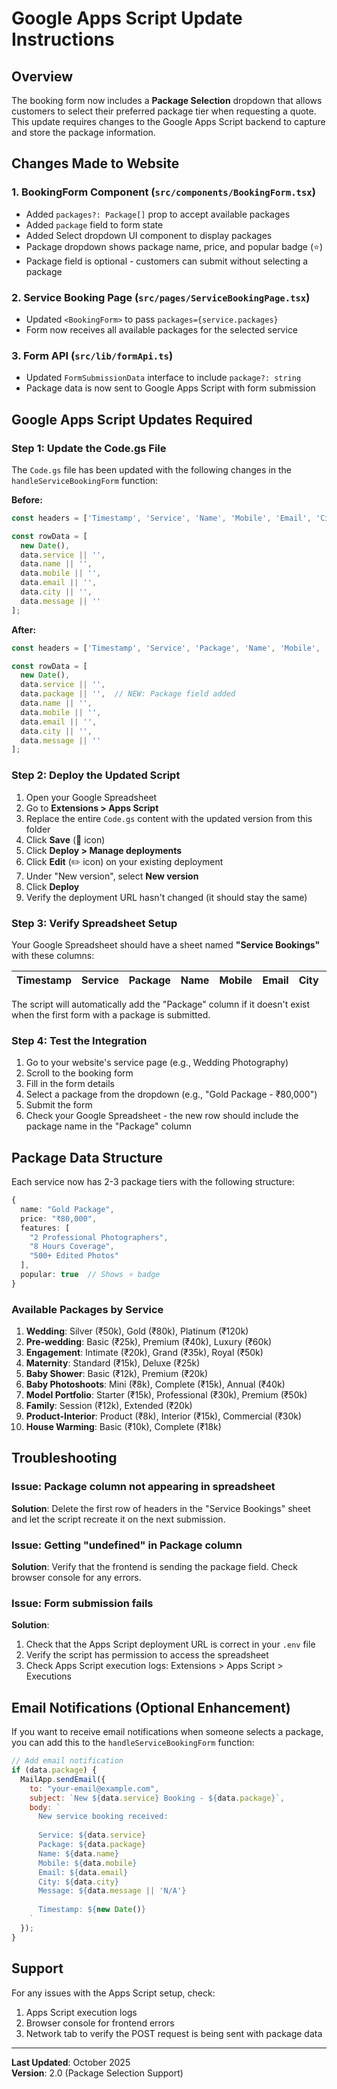 # Google Apps Script Update Instructions

## Overview
The booking form now includes a **Package Selection** dropdown that allows customers to select their preferred package tier when requesting a quote. This update requires changes to the Google Apps Script backend to capture and store the package information.

## Changes Made to Website

### 1. BookingForm Component (`src/components/BookingForm.tsx`)
- Added `packages?: Package[]` prop to accept available packages
- Added `package` field to form state
- Added Select dropdown UI component to display packages
- Package dropdown shows package name, price, and popular badge (⭐)
- Package field is optional - customers can submit without selecting a package

### 2. Service Booking Page (`src/pages/ServiceBookingPage.tsx`)
- Updated `<BookingForm>` to pass `packages={service.packages}`
- Form now receives all available packages for the selected service

### 3. Form API (`src/lib/formApi.ts`)
- Updated `FormSubmissionData` interface to include `package?: string`
- Package data is now sent to Google Apps Script with form submission

## Google Apps Script Updates Required

### Step 1: Update the Code.gs File

The `Code.gs` file has been updated with the following changes in the `handleServiceBookingForm` function:

**Before:**
```javascript
const headers = ['Timestamp', 'Service', 'Name', 'Mobile', 'Email', 'City', 'Message'];

const rowData = [
  new Date(),
  data.service || '',
  data.name || '',
  data.mobile || '',
  data.email || '',
  data.city || '',
  data.message || ''
];
```

**After:**
```javascript
const headers = ['Timestamp', 'Service', 'Package', 'Name', 'Mobile', 'Email', 'City', 'Message'];

const rowData = [
  new Date(),
  data.service || '',
  data.package || '',  // NEW: Package field added
  data.name || '',
  data.mobile || '',
  data.email || '',
  data.city || '',
  data.message || ''
];
```

### Step 2: Deploy the Updated Script

1. Open your Google Spreadsheet
2. Go to **Extensions > Apps Script**
3. Replace the entire `Code.gs` content with the updated version from this folder
4. Click **Save** (💾 icon)
5. Click **Deploy > Manage deployments**
6. Click **Edit** (✏️ icon) on your existing deployment
7. Under "New version", select **New version**
8. Click **Deploy**
9. Verify the deployment URL hasn't changed (it should stay the same)

### Step 3: Verify Spreadsheet Setup

Your Google Spreadsheet should have a sheet named **"Service Bookings"** with these columns:

| Timestamp | Service | Package | Name | Mobile | Email | City | Message |
|-----------|---------|---------|------|--------|-------|------|---------|

The script will automatically add the "Package" column if it doesn't exist when the first form with a package is submitted.

### Step 4: Test the Integration

1. Go to your website's service page (e.g., Wedding Photography)
2. Scroll to the booking form
3. Fill in the form details
4. Select a package from the dropdown (e.g., "Gold Package - ₹80,000")
5. Submit the form
6. Check your Google Spreadsheet - the new row should include the package name in the "Package" column

## Package Data Structure

Each service now has 2-3 package tiers with the following structure:

```typescript
{
  name: "Gold Package",
  price: "₹80,000",
  features: [
    "2 Professional Photographers",
    "8 Hours Coverage",
    "500+ Edited Photos"
  ],
  popular: true  // Shows ⭐ badge
}
```

### Available Packages by Service

1. **Wedding**: Silver (₹50k), Gold (₹80k), Platinum (₹120k)
2. **Pre-wedding**: Basic (₹25k), Premium (₹40k), Luxury (₹60k)
3. **Engagement**: Intimate (₹20k), Grand (₹35k), Royal (₹50k)
4. **Maternity**: Standard (₹15k), Deluxe (₹25k)
5. **Baby Shower**: Basic (₹12k), Premium (₹20k)
6. **Baby Photoshoots**: Mini (₹8k), Complete (₹15k), Annual (₹40k)
7. **Model Portfolio**: Starter (₹15k), Professional (₹30k), Premium (₹50k)
8. **Family**: Session (₹12k), Extended (₹20k)
9. **Product-Interior**: Product (₹8k), Interior (₹15k), Commercial (₹30k)
10. **House Warming**: Basic (₹10k), Complete (₹18k)

## Troubleshooting

### Issue: Package column not appearing in spreadsheet
**Solution**: Delete the first row of headers in the "Service Bookings" sheet and let the script recreate it on the next submission.

### Issue: Getting "undefined" in Package column
**Solution**: Verify that the frontend is sending the package field. Check browser console for any errors.

### Issue: Form submission fails
**Solution**: 
1. Check that the Apps Script deployment URL is correct in your `.env` file
2. Verify the script has permission to access the spreadsheet
3. Check Apps Script execution logs: Extensions > Apps Script > Executions

## Email Notifications (Optional Enhancement)

If you want to receive email notifications when someone selects a package, you can add this to the `handleServiceBookingForm` function:

```javascript
// Add email notification
if (data.package) {
  MailApp.sendEmail({
    to: "your-email@example.com",
    subject: `New ${data.service} Booking - ${data.package}`,
    body: `
      New service booking received:
      
      Service: ${data.service}
      Package: ${data.package}
      Name: ${data.name}
      Mobile: ${data.mobile}
      Email: ${data.email}
      City: ${data.city}
      Message: ${data.message || 'N/A'}
      
      Timestamp: ${new Date()}
    `
  });
}
```

## Support

For any issues with the Apps Script setup, check:
1. Apps Script execution logs
2. Browser console for frontend errors
3. Network tab to verify the POST request is being sent with package data

---

**Last Updated**: October 2025  
**Version**: 2.0 (Package Selection Support)
